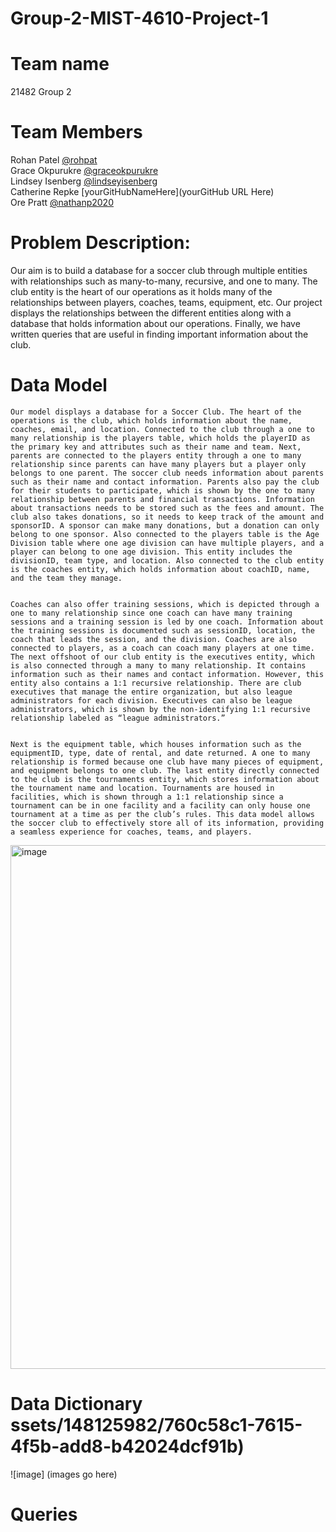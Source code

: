 # Group-2-MIST-4610-Project-1
# Team name 
21482 Group 2
# Team Members 
Rohan Patel [@rohpat](https://github.com/rohpat)  <br>
Grace Okpurukre  [@graceokpurukre](https://github.com/graceokpurukre) <br>
Lindsey Isenberg [@lindseyisenberg](https://github.com/lindseyisenber)  <br>
Catherine Repke  [yourGitHubNameHere](yourGitHub URL Here) <br> 
Ore Pratt [@nathanp2020](https://github.com/nathanp2020) <br> 
# Problem Description:
 Our aim is to build a database for a soccer club through multiple entities with relationships such as many-to-many, recursive, and one to many. The club entity is the heart of our operations as it holds many of the relationships between players, coaches, teams, equipment, etc. Our project displays the relationships between the different entities along with a database that holds information about our operations. Finally, we have written queries that are useful in finding important information about the club.

# Data Model 
    Our model displays a database for a Soccer Club. The heart of the operations is the club, which holds information about the name, coaches, email, and location. Connected to the club through a one to many relationship is the players table, which holds the playerID as the primary key and attributes such as their name and team. Next, parents are connected to the players entity through a one to many relationship since parents can have many players but a player only belongs to one parent. The soccer club needs information about parents such as their name and contact information. Parents also pay the club for their students to participate, which is shown by the one to many relationship between parents and financial transactions. Information about transactions needs to be stored such as the fees and amount. The club also takes donations, so it needs to keep track of the amount and sponsorID. A sponsor can make many donations, but a donation can only belong to one sponsor. Also connected to the players table is the Age Division table where one age division can have multiple players, and a player can belong to one age division. This entity includes the divisionID, team type, and location. Also connected to the club entity is the coaches entity, which holds information about coachID, name, and the team they manage. 

    
    Coaches can also offer training sessions, which is depicted through a one to many relationship since one coach can have many training sessions and a training session is led by one coach. Information about the training sessions is documented such as sessionID, location, the coach that leads the session, and the division. Coaches are also connected to players, as a coach can coach many players at one time. The next offshoot of our club entity is the executives entity, which is also connected through a many to many relationship. It contains information such as their names and contact information. However, this entity also contains a 1:1 recursive relationship. There are club executives that manage the entire organization, but also league administrators for each division. Executives can also be league administrators, which is shown by the non-identifying 1:1 recursive relationship labeled as “league administrators.” 

    
    Next is the equipment table, which houses information such as the equipmentID, type, date of rental, and date returned. A one to many relationship is formed because one club have many pieces of equipment, and equipment belongs to one club. The last entity directly connected to the club is the tournaments entity, which stores information about the tournament name and location. Tournaments are housed in facilities, which is shown through a 1:1 relationship since a tournament can be in one facility and a facility can only house one tournament at a time as per the club’s rules. This data model allows the soccer club to effectively store all of its information, providing a seamless experience for coaches, teams, and players. 

<img width="838" alt="image" src="https://github.com/nathanp2020/SP24-MIST4610-Group-2-Project-1/assets/163202597/6ec17357-d417-485b-91fc-1edb1aa46bad">



# Data Dictionary ssets/148125982/760c58c1-7615-4f5b-add8-b42024dcf91b)
![image] 
(images go here)
# Queries 










